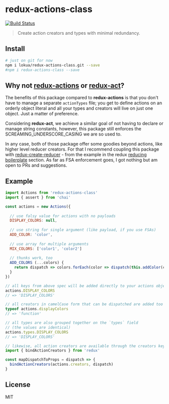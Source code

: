# redux-actions-class

[![Build Status](https://travis-ci.org/Lokua/redux-actions-class.svg?branch=master)](https://travis-ci.org/Lokua/redux-actions-class)

> Create action creators and types with minimal redundancy.

## Install

```bash
# just on git for now
npm i lokua/redux-actions-class.git --save
#npm i redux-actions-class --save
```

## Why not [redux-actions](redux-actions) or [redux-act](redux-act)?

The benefits of this package compared to __redux-actions__ is that you 
don't have to manage a separate `actionTypes` file; you get to define actions
on an orderly object literal and all your types and creators will live on just 
one object. Just a matter of preference.

Considering __redux-act__, we achieve a similar goal of not having to declare or
manage string constants, however, this package still enforces the 
SCREAMING_UNDERSCORE_CASING we are so used to.

In any case, both of those package offer some goodies beyond actions, like 
higher level reducer creators. For that I recommend coupling this package with
[redux-create-reducer][redux-create-reducer] - from the example in the
redux [reducing boilerplate][reducing] section. As far as FSA enforcement goes, 
I got nothing but am open to PRs and suggestions.
 
## Example

```js
import Actions from 'redux-actions-class'
import { assert } from 'chai'

const actions = new Actions({
  
  // use falsy value for actions with no payloads
  DISPLAY_COLORS: null,
  
  // use string for single argument (like payload, if you use FSAs)
  ADD_COLOR: 'color',
  
  // use array for multiple arguments
  MIX_COLORS: ['color1', 'color2']
  
  // thunks work, too
  ADD_COLORS (...colors) {
    return dispatch => colors.forEach(color => dispatch(this.addColor(color)))
  }
})

// all keys from above spec will be added directly to your actions object
actions.DISPLAY_COLORS
// => 'DISPLAY_COLORS'

// all creators in camelCase form that can be dispatched are added too
typeof actions.displayColors
// => 'function'

// all types are also grouped together on the `types` field
// (the values are identical)
actions.types.DISPLAY_COLORS
// => 'DISPLAY_COLORS'

// likewise, all action creators are available through the creators key
import { bindActionCreators } from 'redux'

const mapDispatchToProps = dispatch => {
  bindActionCreators(actions.creators, dispatch)
}
```

## License

MIT

[redux-actions]: https://github.com/acdlite/redux-actions
[redux-act]: https://github.com/pauldijou/redux-act
[redux-create-reducer]: https://github.com/kolodny/redux-create-reducer
[reducing]: http://redux.js.org/docs/recipes/ReducingBoilerplate.html